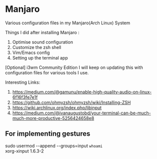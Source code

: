 # Manjaro
Various configuration files in my Manjaro(Arch Linux) System  

Things I did after installing Manjaro :  
1. Optimise sound configuration
2. Customize the zsh shell
3. Vim/Emacs config
4. Setting up the terminal app

\[Optional\] i3wm Community Edition
I will keep on updating this with configuration files for various tools I use.

Interesting Links:  
1. https://medium.com/@gamunu/enable-high-quality-audio-on-linux-6f16f3fe7e1f  
2. https://github.com/ohmyzsh/ohmyzsh/wiki/Installing-ZSH  
3. https://wiki.archlinux.org/index.php/libinput 
4. https://medium.com/@ivanaugustobd/your-terminal-can-be-much-much-more-productive-5256424658e8

## For implementing gestures
sudo usermod --append --groups=input `whoami`   
xorg-xinput 1.6.3-2   

